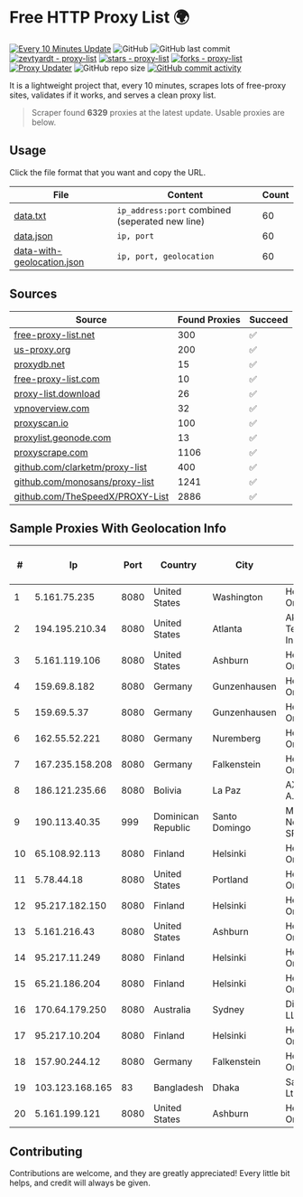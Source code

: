 
# Free HTTP Proxy List 🌍

[![Every 10 Minutes Update](https://github.com/mertguvencli/http-proxy-list/actions/workflows/main.yml/badge.svg?branch=main)](https://github.com/mertguvencli/http-proxy-list/actions/workflows/main.yml)
![GitHub](https://img.shields.io/github/license/mertguvencli/http-proxy-list)
![GitHub last commit](https://img.shields.io/github/last-commit/mertguvencli/http-proxy-list)
[![zevtyardt - proxy-list](https://img.shields.io/static/v1?label=zevtyardt&message=proxy-list&color=blue&logo=github)](https://github.com/zevtyardt/proxy-list "Go to GitHub repo")
[![stars - proxy-list](https://img.shields.io/github/stars/zevtyardt/proxy-list?style=social)](https://github.com/zevtyardt/proxy-list)
[![forks - proxy-list](https://img.shields.io/github/forks/zevtyardt/proxy-list?style=social)](https://github.com/zevtyardt/proxy-list)
[![Proxy Updater](https://github.com/zevtyardt/proxy-list/workflows/Proxy%20Updater/badge.svg)](https://github.com/zevtyardt/proxy-list/actions?query=workflow:"Proxy+Updater")
![GitHub repo size](https://img.shields.io/github/repo-size/zevtyardt/proxy-list)
[![GitHub commit activity](https://img.shields.io/github/commit-activity/m/zevtyardt/proxy-list?logo=commits)](https://github.com/zevtyardt/proxy-list/commits/main)

It is a lightweight project that, every 10 minutes, scrapes lots of free-proxy sites, validates if it works, and serves a clean proxy list.

> Scraper found **6329** proxies at the latest update. Usable proxies are below.

## Usage

Click the file format that you want and copy the URL.

|File|Content|Count|
|----|-------|-----|
|[data.txt](https://raw.githubusercontent.com/mertguvencli/http-proxy-list/main/proxy-list/data.txt)|`ip_address:port` combined (seperated new line)|60|
|[data.json](https://raw.githubusercontent.com/mertguvencli/http-proxy-list/main/proxy-list/data.json)|`ip, port`|60|
|[data-with-geolocation.json](https://raw.githubusercontent.com/mertguvencli/http-proxy-list/main/proxy-list/data-with-geolocation.json)|`ip, port, geolocation`|60|

## Sources

|Source|Found Proxies|Succeed|
|------|-------------|-------|
|[free-proxy-list.net](https://free-proxy-list.net)|300|✅|
|[us-proxy.org](https://www.us-proxy.org)|200|✅|
|[proxydb.net](http://proxydb.net)|15|✅|
|[free-proxy-list.com](https://free-proxy-list.com/?page=&port=&type%5B%5D=http&type%5B%5D=https&up_time=0&search=Search)|10|✅|
|[proxy-list.download](https://www.proxy-list.download/HTTP)|26|✅|
|[vpnoverview.com](https://vpnoverview.com/privacy/anonymous-browsing/free-proxy-servers)|32|✅|
|[proxyscan.io](https://www.proxyscan.io)|100|✅|
|[proxylist.geonode.com](https://proxylist.geonode.com/api/proxy-list?limit=300&page=1&sort_by=lastChecked&sort_type=desc&protocols=http,https)|13|✅|
|[proxyscrape.com](https://api.proxyscrape.com/v2/?request=displayproxies&protocol=http&timeout=10000&country=all&ssl=all&anonymity=all)|1106|✅|
|[github.com/clarketm/proxy-list](https://raw.githubusercontent.com/clarketm/proxy-list/master/proxy-list-raw.txt)|400|✅|
|[github.com/monosans/proxy-list](https://raw.githubusercontent.com/monosans/proxy-list/main/proxies/http.txt)|1241|✅|
|[github.com/TheSpeedX/PROXY-List](https://raw.githubusercontent.com/TheSpeedX/PROXY-List/master/http.txt)|2886|✅|


## Sample Proxies With Geolocation Info

|#|Ip|Port|Country|City|Internet Service Provider|
|-|--|----|-------|----|-------------------------|
|1|5.161.75.235|8080|United States|Washington|Hetzner Online GmbH|
|2|194.195.210.34|8080|United States|Atlanta|Akamai Technologies, Inc.|
|3|5.161.119.106|8080|United States|Ashburn|Hetzner Online GmbH|
|4|159.69.8.182|8080|Germany|Gunzenhausen|Hetzner Online GmbH|
|5|159.69.5.37|8080|Germany|Gunzenhausen|Hetzner Online GmbH|
|6|162.55.52.221|8080|Germany|Nuremberg|Hetzner Online GmbH|
|7|167.235.158.208|8080|Germany|Falkenstein|Hetzner Online GmbH|
|8|186.121.235.66|8080|Bolivia|La Paz|AXS Bolivia S. A.|
|9|190.113.40.35|999|Dominican Republic|Santo Domingo|MR Networking, SRL|
|10|65.108.92.113|8080|Finland|Helsinki|Hetzner Online GmbH|
|11|5.78.44.18|8080|United States|Portland|Hetzner Online GmbH|
|12|95.217.182.150|8080|Finland|Helsinki|Hetzner Online GmbH|
|13|5.161.216.43|8080|United States|Ashburn|Hetzner Online GmbH|
|14|95.217.11.249|8080|Finland|Helsinki|Hetzner Online GmbH|
|15|65.21.186.204|8080|Finland|Helsinki|Hetzner Online GmbH|
|16|170.64.179.250|8080|Australia|Sydney|DigitalOcean, LLC|
|17|95.217.10.204|8080|Finland|Helsinki|Hetzner Online GmbH|
|18|157.90.244.12|8080|Germany|Falkenstein|Hetzner Online GmbH|
|19|103.123.168.165|83|Bangladesh|Dhaka|Sajid Trading Ltd.|
|20|5.161.199.121|8080|United States|Ashburn|Hetzner Online GmbH|



## Contributing

Contributions are welcome, and they are greatly appreciated! Every
little bit helps, and credit will always be given.

